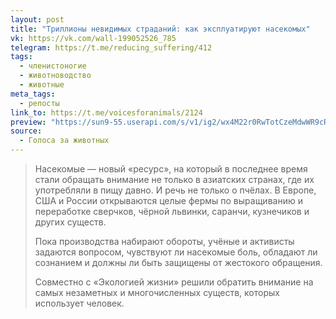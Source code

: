 ```yaml
---
layout: post
title: "Триллионы невидимых страданий: как эксплуатируют насекомых"
vk: https://vk.com/wall-199052526_785
telegram: https://t.me/reducing_suffering/412
tags:
  - членистоногие
  - животноводство
  - животные
meta_tags:
  - репосты
link_to: https://t.me/voicesforanimals/2124
preview: "https://sun9-55.userapi.com/s/v1/ig2/wx4M22r0RwTotCzeMdwWR9cRScsXpnR4q6ijzwVlBm1UkJIvl8D31vThIBiYHFSc35MLH8Q240mVVRX4lHucX6NZ.jpg?quality=96&as=32x40,48x60,72x90,108x135,160x200,240x300,360x450,480x600,540x675,640x800,720x900,1080x1350,1280x1600,1440x1800,1536x1920&from=bu&cs=1536x0"
source:
  - Голоса за животных
---
```

>Насекомые — новый «ресурс», на который в последнее время стали обращать внимание не только в азиатских странах, где их употребляли в пищу давно. И речь не только о пчёлах. В Европе, США и России открываются целые фермы по выращиванию и переработке сверчков, чёрной львинки, саранчи, кузнечиков и других существ.
>
>Пока производства набирают обороты, учёные и активисты задаются вопросом, чувствуют ли насекомые боль, обладают ли сознанием и должны ли быть защищены от жестокого обращения.
>
>Совместно с «Экологией жизни» решили обратить внимание на самых незаметных и многочисленных существ, которых использует человек.
